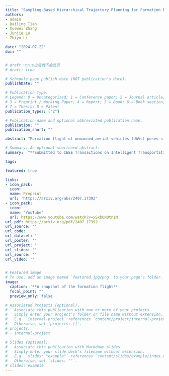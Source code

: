 ```yaml
---
title: "Sampling-Based Hierarchical Trajectory Planning for Formation Flight"
authors:
- admin
- Bailing Tian
- Xuewei Zhang
- Junjie Lu
- Zhiyu Li

date: "2024-07-22"
doi: ""


# draft：true之后就不会显示
# draft: true

# Schedule page publish date (NOT publication's date).
publishDate: ""

# Publication type.
# Legend: 0 = Uncategorized; 1 = Conference paper; 2 = Journal article;
# 3 = Preprint / Working Paper; 4 = Report; 5 = Book; 6 = Book section;
# 7 = Thesis; 8 = Patent
publication_types: ["2"]

# Publication name and optional abbreviated publication name.
publication: ""
publication_short: ""

abstract: "Formation flight of unmanned aerial vehicles (UAVs) poses significant challenges in terms of safety and formation keeping, particularly in cluttered environments. However, existing methods often struggle to simultaneously satisfy these two critical requirements. To address this issue, this paper proposes a sampling-based trajectory planning method with a hierarchical structure for formation flight in dense obstacle environments. To ensure reliable local sensing information sharing among UAVs, each UAV generates a safe flight corridor (SFC), which is transmitted to the leader UAV. Subsequently, a sampling-based formation guidance path generation method is designed as the front-end strategy, steering the formation to fly in the desired shape safely with the formation connectivity provided by the SFCs. Furthermore, a model predictive path integral (MPPI) based distributed trajectory optimization method is developed as the back-end part, which ensures the smoothness, safety and dynamics feasibility of the executable trajectory. To validate the efficiency of the developed algorithm, comprehensive simulation comparisons are conducted. The supplementary simulation video can be seen at https://www.youtube.com/watch?v=xSxbUN0tn1M."

# Summary. An optional shortened abstract.
summary:  "**Submitted to IEEE Transactions on Intelligent Transportation Systems(T-ITS)**. A sampling-based trajectory planning method with a hierarchical structure for formation flight in dense obstacle environments is developed. "

tags:

featured: true

links:
- icon_pack: 
  icon: 
  name: Preprint
  url: 'https://arxiv.org/abs/2407.17392'
- icon_pack: 
  icon: 
  name: "YouTube"
  url: https://www.youtube.com/watch?v=xSxbUN0tn1M
url_pdf: https://arxiv.org/pdf/2407.17392
url_source: ''
url_code: 
url_dataset: ''
url_poster: ''
url_project: ''
url_slides: ''
url_source: ''
url_video: ''


# Featured image
# To use, add an image named `featured.jpg/png` to your page's folder. 
image:
  caption: '**A snapshot of the formation flight**'
  focal_point: ""
  preview_only: false

# Associated Projects (optional).
#   Associate this publication with one or more of your projects.
#   Simply enter your project's folder or file name without extension.
#   E.g. `internal-project` references `content/project/internal-project/index.md`.
#   Otherwise, set `projects: []`.
# projects:
# - internal-project

# Slides (optional).
#   Associate this publication with Markdown slides.
#   Simply enter your slide deck's filename without extension.
#   E.g. `slides: "example"` references `content/slides/example/index.md`.
#   Otherwise, set `slides: ""`.
# slides: example
---
```





